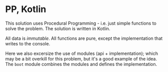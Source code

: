 # PP, Kotlin

This solution uses Procedural Programming - i.e. just simple functions to solve the problem. The solution is written in Kotlin.

All data is _immutable_. All functions are pure, except the implementation that writes to the console.

Here we also excersize the use of modules (api + implementation); which may be a bit overkill for this problem, but it's a good example of the idea. The `boot` module combines the modules and defines the implementation.
